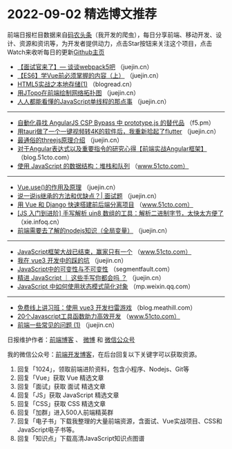 # 2022-09-02 精选博文推荐

前端日报栏目数据来自[码农头条](https://toutiao.qdkfweb.cn/)（我开发的爬虫），每日分享前端、移动开发、设计、资源和资讯等，为开发者提供动力，点击Star按钮来关注这个项目，点击Watch来收听每日的更新[Github主页](https://github.com/kujian/frontendDaily)
* [【面试官来了】— 谈谈webpack5吧](https://juejin.cn/post/7138237488099196964) （juejin.cn）
* [【ES6】学Vue前必须掌握的内容（上）](https://juejin.cn/post/7137932179580911624) （juejin.cn）
* [HTML5实战之本地存储(1)](https://blogread.cn/it/article/4114?f=hot1) （blogread.cn）
* [用JTopo在前端绘制网络拓扑图](https://juejin.cn/post/7138236909230227492) （juejin.cn）
* [人人都能看懂的JavaScript单线程的那点事](https://juejin.cn/post/7137927952737992712) （juejin.cn）

***
* [自動化尋找 AngularJS CSP Bypass 中 prototype.js 的替代品](https://f5.pm/go-124794.html) （f5.pm）
* [用tauri做了一个一键视频转4K的软件后，我重新拾起了flutter](https://juejin.cn/post/7138225867565563917) （juejin.cn）
* [最通俗的threejs原理介绍](https://juejin.cn/post/7138427458541322253) （juejin.cn）
* [对于Angular表达式以及重要指令的研究心得【前端实战Angular框架】](https://blog.51cto.com/u_15603561/5639316) （blog.51cto.com）
* [使用 JavaScript 的数据结构：堆栈和队列](https://www.51cto.com/article/717773.html) （www.51cto.com）

***
* [Vue.use()的作用及原理](https://juejin.cn/post/7138216381283205128) （juejin.cn）
* [说一说js继承的方法和优缺点？| 面试题](https://juejin.cn/post/7138302630060621861) （juejin.cn）
* [用 Vue 和 Django 快速搭建前后端分离项目](https://www.51cto.com/article/717708.html) （www.51cto.com）
* [[JS 入门到进阶] 手写解析 uin8 数组的工具：解析二进制字节，太快太方便了](https://xie.infoq.cn/article/1b7998decd4540b1dcabe35d6) （xie.infoq.cn）
* [前端需要去了解的nodejs知识（全局变量）](https://juejin.cn/post/7138038454390587400) （juejin.cn）

***
* [JavaScript框架大战已结束，赢家只有一个](https://www.51cto.com/article/717752.html) （www.51cto.com）
* [我在 vue3 开发中的踩的坑](https://juejin.cn/post/7137967499202527239) （juejin.cn）
* [JavaScript中的可变性与不可变性](https://segmentfault.com/a/1190000042416343) （segmentfault.com）
* [精进 JavaScript ｜ 这些手写你都会吗 ？](https://juejin.cn/post/7137961562794852383) （juejin.cn）
* [JavaScript 中如何使用状态模式简化对象](https://mp.weixin.qq.com/s?__biz=MzI0MzIyMDM5Ng==&mid=2649848751&idx=1&sn=f890e83e6b80ba15a6c5b6290cc23e78) （mp.weixin.qq.com）

***
* [免费线上讲习班：使用 vue3 开发扫雷游戏](https://blog.meathill.com/share/free-online-workshop-develop-minesweeper-with-vue3.html) （blog.meathill.com）
* [20个Javascript工具函数助力高效开发](https://www.51cto.com/article/717742.html) （www.51cto.com）
* [前端一些常见的问题 (1)](https://juejin.cn/post/7137939810509357070) （juejin.cn）

日报维护作者：[前端博客](https://qdkfweb.cn/) 、 [微博](http://weibo.com/kujian) 和 [微信公众号](https://open.weixin.qq.com/qr/code?username=caibaojian_com)

我的微信公众号：[前端开发博客](https://open.weixin.qq.com/qr/code?username=caibaojian_com)，在后台回复以下关键字可以获取资源。

1. 回复「1024」，领取前端进阶资料，包含小程序、Nodejs、Git等
2. 回复「Vue」获取 Vue 精选文章
3. 回复「面试」获取 面试 精选文章
4. 回复「JS」获取 JavaScript 精选文章
5. 回复「CSS」获取 CSS 精选文章
6. 回复「加群」进入500人前端精英群
7. 回复「电子书」下载我整理的大量前端资源，含面试、Vue实战项目、CSS和JavaScript电子书等。
8. 回复「知识点」下载高清JavaScript知识点图谱